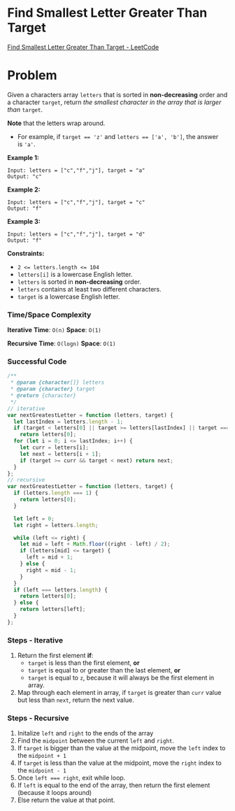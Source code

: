 # Find Smallest Letter Greater Than Target

[Find Smallest Letter Greater Than Target - LeetCode](https://leetcode.com/problems/find-smallest-letter-greater-than-target/)

# Problem

Given a characters array `letters` that is sorted in **non-decreasing** order and a character `target`, return *the smallest character in the array that is larger than* `target`.

**Note** that the letters wrap around.

- For example, if `target == 'z'` and `letters == ['a', 'b']`, the answer is `'a'`.

**Example 1:**

```
Input: letters = ["c","f","j"], target = "a"
Output: "c"

```

**Example 2:**

```
Input: letters = ["c","f","j"], target = "c"
Output: "f"

```

**Example 3:**

```
Input: letters = ["c","f","j"], target = "d"
Output: "f"

```

**Constraints:**

- `2 <= letters.length <= 104`
- `letters[i]` is a lowercase English letter.
- `letters` is sorted in **non-decreasing** order.
- `letters` contains at least two different characters.
- `target` is a lowercase English letter.

### Time/Space Complexity

**Iterative**
**Time**: `O(n)`
**Space**: `O(1)`

**Recursive**
**Time**: `O(logn)`
**Space**: `O(1)`

### Successful Code

```js
/**
 * @param {character[]} letters
 * @param {character} target
 * @return {character}
 */
// iterative
var nextGreatestLetter = function (letters, target) {
  let lastIndex = letters.length - 1;
  if (target < letters[0] || target >= letters[lastIndex] || target === "z")
    return letters[0];
  for (let i = 0; i <= lastIndex; i++) {
    let curr = letters[i];
    let next = letters[i + 1];
    if (target >= curr && target < next) return next;
  }
};
// recursive
var nextGreatestLetter = function (letters, target) {
  if (letters.length === 1) {
    return letters[0];
  }

  let left = 0;
  let right = letters.length;

  while (left <= right) {
    let mid = left + Math.floor((right - left) / 2);
    if (letters[mid] <= target) {
      left = mid + 1;
    } else {
      right = mid - 1;
    }
  }
  if (left === letters.length) {
    return letters[0];
  } else {
    return letters[left];
  }
};
```

### Steps - Iterative

1. Return the first element **if**:
   - `target` is less than the first element, **or**
   - `target` is equal to or greater than the last element, **or**
   - `target` is equal to `z`, because it will always be the first element in array.
2. Map through each element in array, if `target` is greater than `curr` value but less than `next`, return the next value.

### Steps - Recursive

1. Initalize `left` and `right` to the ends of the array
2. Find the `midpoint` between the current `left` and `right`.
3. If `target` is bigger than the value at the midpoint, move the `left` index to the `midpoint + 1`
4. If `target` is less than the value at the midpoint, move the `right` index to the `midpoint - 1`
5. Once `left === right`, exit while loop.
6. If `left` is equal to the end of the array, then return the first element (because it loops around)
7. Else return the value at that point.
